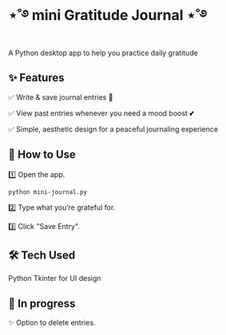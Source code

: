 # ⋆˚࿔ mini Gratitude Journal ⋆˚࿔

A Python desktop app to help you practice daily gratitude


## ✨ Features

✅ Write & save journal entries 📖

✅ View past entries whenever you need a mood boost 💕

✅ Simple, aesthetic design for a peaceful journaling experience


## 🚀 How to Use

1️⃣ Open the app.
```shell
python mini-journal.py
```

2️⃣ Type what you’re grateful for.

3️⃣ Click "Save Entry".


## 🛠️ Tech Used

Python
Tkinter for UI design


## 🚧 In progress

✨ Option to delete entries.